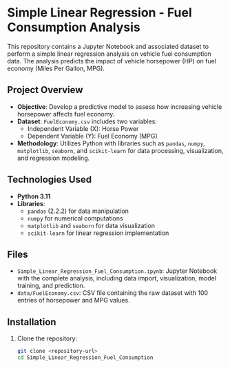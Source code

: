 # Simple Linear Regression - Fuel Consumption Analysis

This repository contains a Jupyter Notebook and associated dataset to perform a simple linear regression analysis on vehicle fuel consumption data. The analysis predicts the impact of vehicle horsepower (HP) on fuel economy (Miles Per Gallon, MPG).

## Project Overview
- **Objective**: Develop a predictive model to assess how increasing vehicle horsepower affects fuel economy.
- **Dataset**: `FuelEconomy.csv` includes two variables:
  - Independent Variable (X): Horse Power
  - Dependent Variable (Y): Fuel Economy (MPG)
- **Methodology**: Utilizes Python with libraries such as `pandas`, `numpy`, `matplotlib`, `seaborn`, and `scikit-learn` for data processing, visualization, and regression modeling.

## Technologies Used
- **Python 3.11**
- **Libraries**:
  - `pandas` (2.2.2) for data manipulation
  - `numpy` for numerical computations
  - `matplotlib` and `seaborn` for data visualization
  - `scikit-learn` for linear regression implementation

## Files
- `Simple_Linear_Regression_Fuel_Consumption.ipynb`: Jupyter Notebook with the complete analysis, including data import, visualization, model training, and prediction.
- `data/FuelEconomy.csv`: CSV file containing the raw dataset with 100 entries of horsepower and MPG values.

## Installation
1. Clone the repository:
   ```bash
   git clone <repository-url>
   cd Simple_Linear_Regression_Fuel_Consumption
